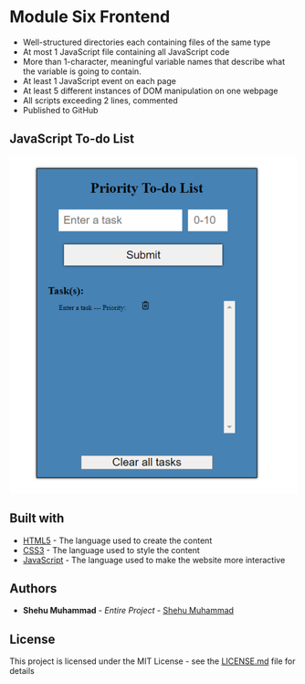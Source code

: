 # Module Six Frontend

- Well-structured directories each containing files of the same type
- At most 1 JavaScript file containing all JavaScript code
- More than 1-character, meaningful variable names that describe what the 
variable is going to contain.
- At least 1 JavaScript event on each page
- At least 5 different instances of DOM manipulation on one webpage
- All scripts exceeding 2 lines, commented
- Published to GitHub
## JavaScript To-do List
![JavaScript To-do List](https://github.com/Shehu-Muhammad/Module_Six_FE/blob/f24e95104c008c71a065056c960c374194cbc60c/JavaScript%20To-do%20list.png)
## Built with
* [HTML5](https://webplatform.github.io/docs/html/html5/) - The language used to create the content
* [CSS3](https://devdocs.io/css/) - The language used to style the content
* [JavaScript](https://devdocs.io/javascript/) - The language used to make the website more interactive
## Authors
* **Shehu Muhammad** - *Entire Project* - [Shehu Muhammad](https://github.com/Shehu-Muhammad/)
## License
This project is licensed under the MIT License - see the [LICENSE.md](LICENSE.md) file for details
